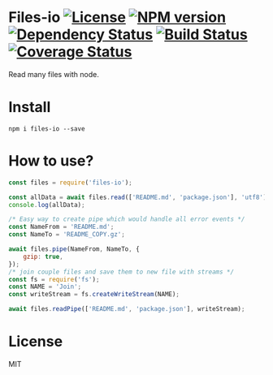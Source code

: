 # Files-io [![License][LicenseIMGURL]][LicenseURL] [![NPM version][NPMIMGURL]][NPMURL] [![Dependency Status][DependencyStatusIMGURL]][DependencyStatusURL] [![Build Status][BuildStatusIMGURL]][BuildStatusURL] [![Coverage Status][CoverageIMGURL]][CoverageURL]

[NPMIMGURL]: https://img.shields.io/npm/v/files-io.svg?style=flat
[BuildStatusIMGURL]: https://img.shields.io/travis/coderaiser/files-io/master.svg?style=flat
[DependencyStatusIMGURL]: https://img.shields.io/david/coderaiser/files-io.svg?style=flat
[LicenseIMGURL]: https://img.shields.io/badge/license-MIT-317BF9.svg?style=flat
[NPMURL]: https://npmjs.org/package/files-io "npm"
[BuildStatusURL]: https://travis-ci.org/coderaiser/files-io "Build Status"
[DependencyStatusURL]: https://david-dm.org/coderaiser/files-io "Dependency Status"
[LicenseURL]: https://tldrlegal.com/license/mit-license "MIT License"
[CoverageURL]: https://coveralls.io/github/coderaiser/readify?branch=master
[CoverageIMGURL]: https://coveralls.io/repos/coderaiser/readify/badge.svg?branch=master&service=github

Read many files with node.

# Install

`npm i files-io --save`

# How to use?

```js
const files = require('files-io');

const allData = await files.read(['README.md', 'package.json'], 'utf8');
console.log(allData);

/* Easy way to create pipe which would handle all error events */
const NameFrom = 'README.md';
const NameTo = 'README_COPY.gz';

await files.pipe(NameFrom, NameTo, {
    gzip: true,
});
/* join couple files and save them to new file with streams */
const fs = require('fs');
const NAME = 'Join';
const writeStream = fs.createWriteStream(NAME);

await files.readPipe(['README.md', 'package.json'], writeStream);
```

# License

MIT
